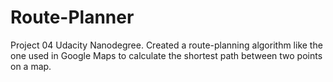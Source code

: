 # Route-Planner
Project 04 Udacity Nanodegree. Created a route-planning algorithm like the one used in Google Maps to calculate the shortest path between two points on a map.
